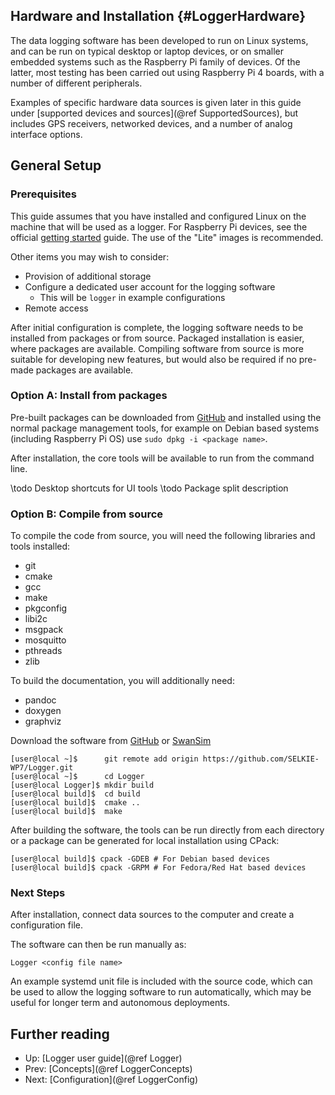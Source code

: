 ## Hardware and Installation {#LoggerHardware}

The data logging software has been developed to run on Linux systems, and can be run on typical desktop or laptop devices, or on smaller embedded systems such as the Raspberry Pi family of devices.
Of the latter, most testing has been carried out using Raspberry Pi 4 boards, with a number of different peripherals.

Examples of specific hardware data sources is given later in this guide under [supported devices and sources](@ref SupportedSources), but includes GPS receivers, networked devices, and a number of analog interface options.

## General Setup

### Prerequisites

This guide assumes that you have installed and configured Linux on the machine that will be used as a logger.
For Raspberry Pi devices, see the official [getting started](https://www.raspberrypi.com/documentation/computers/getting-started.html) guide.
The use of the "Lite" images is recommended.

Other items you may wish to consider:
- Provision of additional storage
- Configure a dedicated user account for the logging software
  - This will be `logger` in example configurations
- Remote access

After initial configuration is complete, the logging software needs to be installed from packages or from source. Packaged installation is easier, where packages are available. Compiling software from source is more suitable for developing new features, but would also be required if no pre-made packages are available.

### Option A: Install from packages
Pre-built packages can be downloaded from [GitHub](https://github.com/SELKIE-WP7/Logger/release) and installed using the normal package management tools, for example on Debian based systems (including Raspberry Pi OS) use `sudo dpkg -i <package name>`.

After installation, the core tools will be available to run from the command line. 

\todo Desktop shortcuts for UI tools
\todo Package split description

### Option B: Compile from source
To compile the code from source, you will need the following libraries and tools installed:
- git
- cmake
- gcc
- make
- pkgconfig
- libi2c
- msgpack
- mosquitto
- pthreads
- zlib

To build the documentation, you will additionally need:
- pandoc
- doxygen
- graphviz

Download the software from [GitHub](https://github.com/SELKIE-WP7/Logger) or [SwanSim](https://git.swansim.org/cee-turbine/SELKIELogger)

~~~
[user@local ~]$      git remote add origin https://github.com/SELKIE-WP7/Logger.git
[user@local ~]$      cd Logger
[user@local Logger]$ mkdir build
[user@local build]$  cd build
[user@local build]$  cmake ..
[user@local build]$  make
~~~

After building the software, the tools can be run directly from each directory or a package can be generated for local installation using CPack:

~~~
[user@local build]$ cpack -GDEB # For Debian based devices
[user@local build]$ cpack -GRPM # For Fedora/Red Hat based devices
~~~

### Next Steps
After installation, connect data sources to the computer and create a configuration file.

The software can then be run manually as:
~~~
Logger <config file name>
~~~

An example systemd unit file is included with the source code, which can be used to allow the logging software to run automatically, which may be useful for longer term and autonomous deployments.

## Further reading
* Up: [Logger user guide](@ref Logger)
* Prev: [Concepts](@ref LoggerConcepts)
* Next: [Configuration](@ref LoggerConfig)

